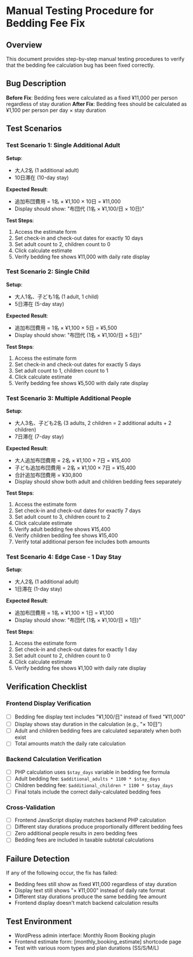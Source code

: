 # Manual Testing Procedure for Bedding Fee Fix

## Overview
This document provides step-by-step manual testing procedures to verify that the bedding fee calculation bug has been fixed correctly.

## Bug Description
**Before Fix**: Bedding fees were calculated as a fixed ¥11,000 per person regardless of stay duration
**After Fix**: Bedding fees should be calculated as ¥1,100 per person per day × stay duration

## Test Scenarios

### Test Scenario 1: Single Additional Adult
**Setup**: 
- 大人2名 (1 additional adult)
- 10日滞在 (10-day stay)

**Expected Result**: 
- 追加布団費用 = 1名 × ¥1,100 × 10日 = ¥11,000
- Display should show: "布団代 (1名 × ¥1,100/日 × 10日)"

**Test Steps**:
1. Access the estimate form
2. Set check-in and check-out dates for exactly 10 days
3. Set adult count to 2, children count to 0
4. Click calculate estimate
5. Verify bedding fee shows ¥11,000 with daily rate display

### Test Scenario 2: Single Child
**Setup**:
- 大人1名、子ども1名 (1 adult, 1 child)
- 5日滞在 (5-day stay)

**Expected Result**:
- 追加布団費用 = 1名 × ¥1,100 × 5日 = ¥5,500
- Display should show: "布団代 (1名 × ¥1,100/日 × 5日)"

**Test Steps**:
1. Access the estimate form
2. Set check-in and check-out dates for exactly 5 days
3. Set adult count to 1, children count to 1
4. Click calculate estimate
5. Verify bedding fee shows ¥5,500 with daily rate display

### Test Scenario 3: Multiple Additional People
**Setup**:
- 大人3名、子ども2名 (3 adults, 2 children = 2 additional adults + 2 children)
- 7日滞在 (7-day stay)

**Expected Result**:
- 大人追加布団費用 = 2名 × ¥1,100 × 7日 = ¥15,400
- 子ども追加布団費用 = 2名 × ¥1,100 × 7日 = ¥15,400
- 合計追加布団費用 = ¥30,800
- Display should show both adult and children bedding fees separately

**Test Steps**:
1. Access the estimate form
2. Set check-in and check-out dates for exactly 7 days
3. Set adult count to 3, children count to 2
4. Click calculate estimate
5. Verify adult bedding fee shows ¥15,400
6. Verify children bedding fee shows ¥15,400
7. Verify total additional person fee includes both amounts

### Test Scenario 4: Edge Case - 1 Day Stay
**Setup**:
- 大人2名 (1 additional adult)
- 1日滞在 (1-day stay)

**Expected Result**:
- 追加布団費用 = 1名 × ¥1,100 × 1日 = ¥1,100
- Display should show: "布団代 (1名 × ¥1,100/日 × 1日)"

**Test Steps**:
1. Access the estimate form
2. Set check-in and check-out dates for exactly 1 day
3. Set adult count to 2, children count to 0
4. Click calculate estimate
5. Verify bedding fee shows ¥1,100 with daily rate display

## Verification Checklist

### Frontend Display Verification
- [ ] Bedding fee display text includes "¥1,100/日" instead of fixed "¥11,000"
- [ ] Display shows stay duration in the calculation (e.g., "× 10日")
- [ ] Adult and children bedding fees are calculated separately when both exist
- [ ] Total amounts match the daily rate calculation

### Backend Calculation Verification
- [ ] PHP calculation uses `$stay_days` variable in bedding fee formula
- [ ] Adult bedding fee: `$additional_adults * 1100 * $stay_days`
- [ ] Children bedding fee: `$additional_children * 1100 * $stay_days`
- [ ] Final totals include the correct daily-calculated bedding fees

### Cross-Validation
- [ ] Frontend JavaScript display matches backend PHP calculation
- [ ] Different stay durations produce proportionally different bedding fees
- [ ] Zero additional people results in zero bedding fees
- [ ] Bedding fees are included in taxable subtotal calculations

## Failure Detection
If any of the following occur, the fix has failed:
- Bedding fees still show as fixed ¥11,000 regardless of stay duration
- Display text still shows "× ¥11,000" instead of daily rate format
- Different stay durations produce the same bedding fee amount
- Frontend display doesn't match backend calculation results

## Test Environment
- WordPress admin interface: Monthly Room Booking plugin
- Frontend estimate form: [monthly_booking_estimate] shortcode page
- Test with various room types and plan durations (SS/S/M/L)
